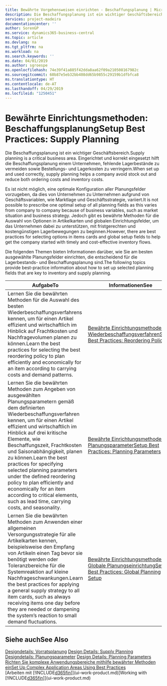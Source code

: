 ```yaml
---
title: Bewährte Vorgehensweisen einrichten - Beschaffungsplanung | Microsoft Docs
description: Die Beschaffungsplanung ist ein wichtiger Geschäftsbereich. Eingerichtet und korrekt eingesetzt hilft die Beschaffungsplanung einem Unternehmen, fehlende Lagerbestände zu vermeiden sowie Bestellungs- und Lagerkosten zu verringern.
services: project-madeira
documentationcenter: ''
author: SorenGP
ms.service: dynamics365-business-central
ms.topic: article
ms.devlang: na
ms.tgt_pltfrm: na
ms.workload: na
ms.search.keywords: ''
ms.date: 04/01/2019
ms.author: sgroespe
ms.openlocfilehash: 74e39f41a885f42dda8aa62f09a210508167982c
ms.sourcegitcommit: 60b87e5eb32bb408dd65b9855c29159b1dfbfca8
ms.translationtype: HT
ms.contentlocale: de-AT
ms.lasthandoff: 04/29/2019
ms.locfileid: "1250451"
---
```

# <a name="setup-best-practices-supply-planning"></a><span data-ttu-id="99bc0-104">Bewährte Einrichtungsmethoden: Beschaffungsplanung</span><span class="sxs-lookup"><span data-stu-id="99bc0-104">Setup Best Practices: Supply Planning</span></span>
<span data-ttu-id="99bc0-105">Die Beschaffungsplanung ist ein wichtiger Geschäftsbereich.</span><span class="sxs-lookup"><span data-stu-id="99bc0-105">Supply planning is a critical business area.</span></span> <span data-ttu-id="99bc0-106">Eingerichtet und korrekt eingesetzt hilft die Beschaffungsplanung einem Unternehmen, fehlende Lagerbestände zu vermeiden sowie Bestellungs- und Lagerkosten zu verringern.</span><span class="sxs-lookup"><span data-stu-id="99bc0-106">When set up and used correctly, supply planning helps a company avoid stock out and reduce both ordering costs and inventory costs.</span></span>  

 <span data-ttu-id="99bc0-107">Es ist nicht möglich, eine optimale Konfiguration aller Planungsfelder vorzugeben, da dies von Unternehmen zu Unternehmen aufgrund von Geschäftsvariablen, wie Marktlage und Geschäftsstrategie, variiert.</span><span class="sxs-lookup"><span data-stu-id="99bc0-107">It is not possible to prescribe one optimal setup of all planning fields as this varies from company to company because of business variables, such as market situation and business strategy.</span></span> <span data-ttu-id="99bc0-108">Jedoch gibt es bewährte Methoden für die Auswahl von Optionen in Artikelkarten und globalen Einrichtungsfelder, um das Unternehmen dabei zu unterstützen, mit fristgerechten und kostengünstigen Lagerbewegungen zu beginnen.</span><span class="sxs-lookup"><span data-stu-id="99bc0-108">However, there are best practices for selecting options in items cards and global setup fields to help get the company started with timely and cost-effective inventory flows.</span></span>  

 <span data-ttu-id="99bc0-109">Die folgenden Themen bieten Informationen darüber, wie Sie am besten ausgewählte Planungsfelder einrichten, die entscheidend für die Lagerbestands- und Beschaffungsplanung sind.</span><span class="sxs-lookup"><span data-stu-id="99bc0-109">The following topics provide best-practice information about how to set up selected planning fields that are key to inventory and supply planning.</span></span>  

|<span data-ttu-id="99bc0-110">**Aufgabe**</span><span class="sxs-lookup"><span data-stu-id="99bc0-110">**To**</span></span>|<span data-ttu-id="99bc0-111">**Informationen**</span><span class="sxs-lookup"><span data-stu-id="99bc0-111">**See**</span></span>|  
|------------|-------------|  
|<span data-ttu-id="99bc0-112">Lernen Sie die bewährten Methoden für die Auswahl des besten Wiederbeschaffungsverfahrens kennen, um für einen Artikel effizient und wirtschaftlich im Hinblick auf Frachtkosten und Nachfragevolumen planen zu können.</span><span class="sxs-lookup"><span data-stu-id="99bc0-112">Learn the best practices for selecting the best reordering policy to plan efficiently and economically for an item according to carrying costs and demand patterns.</span></span>|[<span data-ttu-id="99bc0-113">Bewährte Einrichtungsmethoden: Wiederbeschaffungsverfahren</span><span class="sxs-lookup"><span data-stu-id="99bc0-113">Setup Best Practices: Reordering Policies</span></span>](setup-best-practices-reordering-policies.md)|  
|<span data-ttu-id="99bc0-114">Lernen Sie die bewährten Methoden zum Angeben von ausgewählten Planungsparametern gemäß dem definierten Wiederbeschaffungsverfahren kennen, um für einen Artikel effizient und wirtschaftlich im Hinblick auf drei kritische Elemente, wie Beschaffungszeit, Frachtkosten und Saisonabhängigkeit, planen zu können.</span><span class="sxs-lookup"><span data-stu-id="99bc0-114">Learn the best practices for specifying selected planning parameters under the defined reordering policy to plan efficiently and economically for an item according to critical elements, such as lead time, carrying costs, and seasonality.</span></span>|[<span data-ttu-id="99bc0-115">Bewährte Einrichtungsmethoden: Planungsparameter</span><span class="sxs-lookup"><span data-stu-id="99bc0-115">Setup Best Practices: Planning Parameters</span></span>](setup-best-practices-planning-parameters.md)|  
|<span data-ttu-id="99bc0-116">Lernen Sie die bewährten Methoden zum Anwenden einer allgemeinen Versorgungsstrategie für alle Artikelkarten kennen, beispielsweise den Empfang von Artikeln einen Tag bevor sie benötigt werden oder Toleranzbereiche für die Systemreaktion auf kleine Nachfrageschwankungen.</span><span class="sxs-lookup"><span data-stu-id="99bc0-116">Learn the best practices for applying a general supply strategy to all item cards, such as always receiving items one day before they are needed or dampening the system’s reaction to small demand fluctuations.</span></span>|[<span data-ttu-id="99bc0-117">Bewährte Einrichtungsmethoden: Globale Planungseinrichtung</span><span class="sxs-lookup"><span data-stu-id="99bc0-117">Setup Best Practices: Global Planning Setup</span></span>](setup-best-practices-global-planning-setup.md)|  

## <a name="see-also"></a><span data-ttu-id="99bc0-118">Siehe auch</span><span class="sxs-lookup"><span data-stu-id="99bc0-118">See Also</span></span>  
 <span data-ttu-id="99bc0-119">[Designdetails: Vorratsplanung](design-details-supply-planning.md) </span><span class="sxs-lookup"><span data-stu-id="99bc0-119">[Design Details: Supply Planning](design-details-supply-planning.md) </span></span>  
 <span data-ttu-id="99bc0-120">[Designdetails: Planungsparameter](design-details-planning-parameters.md) </span><span class="sxs-lookup"><span data-stu-id="99bc0-120">[Design Details: Planning Parameters](design-details-planning-parameters.md) </span></span>  
 [<span data-ttu-id="99bc0-121">Richten Sie komplexe Anwendungsbereiche mithilfe bewährter Methoden ein</span><span class="sxs-lookup"><span data-stu-id="99bc0-121">Set Up Complex Application Areas Using Best Practices</span></span>](set-up-complex-application-areas-using-best-practices.md)  
 <span data-ttu-id="99bc0-122">[Arbeiten mit [!INCLUDE[d365fin](includes/d365fin_md.md)]](ui-work-product.md)</span><span class="sxs-lookup"><span data-stu-id="99bc0-122">[Working with [!INCLUDE[d365fin](includes/d365fin_md.md)]](ui-work-product.md)</span></span>
